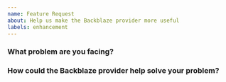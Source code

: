```yaml
---
name: Feature Request
about: Help us make the Backblaze provider more useful
labels: enhancement
---
```

<!--
Thank you for helping to improve the Backblaze provider for Crossplane!

Please be sure to search for open issues before raising a new one. We use issues
for bug reports and feature requests. Please find us at https://slack.crossplane.io
for questions, support, and discussion.
-->

### What problem are you facing?
<!--
Please tell us a little about your use case - it's okay if it's hypothetical!
Leading with this context helps frame the feature request so we can ensure we
implement it sensibly.

For Backblaze provider requests, consider:
- What Backblaze B2 feature you need
- How it fits into your Crossplane workflows
- Whether it's a B2-specific feature or S3-compatible
--->

### How could the Backblaze provider help solve your problem?
<!--
Let us know how you think the Backblaze provider could help with your use case.
Include details about:
- Specific B2 APIs or features needed
- Expected resource structure
- Integration with existing Crossplane resources
-->